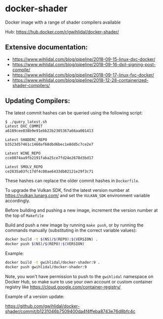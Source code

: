 # docker-shader

Docker image with a range of shader compilers available

Hub: https://hub.docker.com/r/gwihlidal/docker-shader/

## Extensive documentation:

- https://www.wihlidal.com/blog/pipeline/2018-09-15-linux-dxc-docker/
- https://www.wihlidal.com/blog/pipeline/2018-09-16-dxil-signing-post-compile/
- https://www.wihlidal.com/blog/pipeline/2018-09-17-linux-fxc-docker/
- https://www.wihlidal.com/blog/pipeline/2018-12-28-containerized-shader-compilers/

## Updating Compilers:

The latest commit hashes can be queried using the following script:

```bash
$ ./query_latest.sh
Latest DXC_COMMIT
a6189cee038b9e91ebb22b2305367a66aa001413

Latest SHADERC_REPO
b3523d57461c1460af68dbd6bec1e8dd5c7ce2e7

Latest WINE_REPO
cce8074aa9fb2191faba25ce7fd24e2678d3bd17

Latest SMOLV_REPO
ce2835a03fc17df4c08ae6433db02121e29f3c71
```

These hashes can replace the older commit hashes in `Dockerfile`.

To upgrade the Vulkan SDK, find the latest version number at https://vulkan.lunarg.com/ and set the `VULKAN_SDK` environment variable accordingly.

Before building and pushing a new image, increment the version number at the top of `Makefile`

Build and push a new image by running `make push`, or by running the commands manually (substituting in the correct variable values):

```bash
docker build -t $(NS)/$(REPO):$(VERSION) .
docker push $(NS)/$(REPO):$(VERSION)
```

Example:

```bash
docker build -t gwihlidal/docker-shader:9 .
docker push gwihlidal/docker-shader:9
```

Note, you won't have permission to push to the `gwihlidal` namespace on Docker Hub, so make sure to use your own account or custom container registry like https://cloud.google.com/container-registry/

Example of a version update:

https://github.com/gwihlidal/docker-shader/commit/b1231046b7509400da4f4ffeba8743e76d8bfc4c
